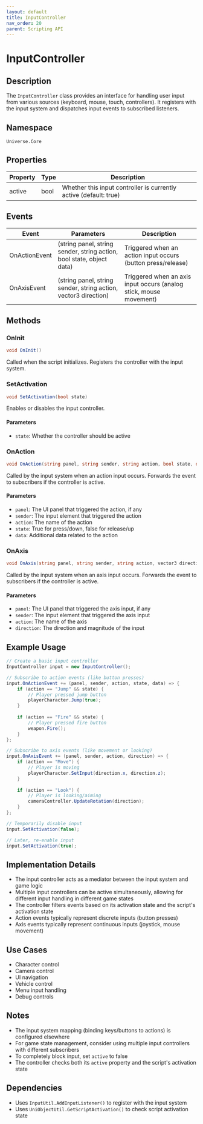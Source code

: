 ```yaml
---
layout: default
title: InputController
nav_order: 20
parent: Scripting API
---
```

# InputController

## Description
The `InputController` class provides an interface for handling user input from various sources (keyboard, mouse, touch, controllers). It registers with the input system and dispatches input events to subscribed listeners.

## Namespace
`Universe.Core`

## Properties
| Property | Type | Description                                                       |
|----------|------|-------------------------------------------------------------------|
| active   | bool | Whether this input controller is currently active (default: true) |

## Events
| Event         | Parameters                                                            | Description                                                        |
|---------------|-----------------------------------------------------------------------|--------------------------------------------------------------------|
| OnActionEvent | (string panel, string sender, string action, bool state, object data) | Triggered when an action input occurs (button press/release)       |
| OnAxisEvent   | (string panel, string sender, string action, vector3 direction)       | Triggered when an axis input occurs (analog stick, mouse movement) |

## Methods

### OnInit
```csharp
void OnInit()
```
Called when the script initializes. Registers the controller with the input system.

### SetActivation
```csharp
void SetActivation(bool state)
```
Enables or disables the input controller.

#### Parameters
- `state`: Whether the controller should be active

### OnAction
```csharp
void OnAction(string panel, string sender, string action, bool state, object data)
```
Called by the input system when an action input occurs. Forwards the event to subscribers if the controller is active.

#### Parameters
- `panel`: The UI panel that triggered the action, if any
- `sender`: The input element that triggered the action
- `action`: The name of the action
- `state`: True for press/down, false for release/up
- `data`: Additional data related to the action

### OnAxis
```csharp
void OnAxis(string panel, string sender, string action, vector3 direction)
```
Called by the input system when an axis input occurs. Forwards the event to subscribers if the controller is active.

#### Parameters
- `panel`: The UI panel that triggered the axis input, if any
- `sender`: The input element that triggered the axis input
- `action`: The name of the axis
- `direction`: The direction and magnitude of the input

## Example Usage
```csharp
// Create a basic input controller
InputController input = new InputController();

// Subscribe to action events (like button presses)
input.OnActionEvent += (panel, sender, action, state, data) => {
    if (action == "Jump" && state) {
        // Player pressed jump button
        playerCharacter.Jump(true);
    }
    
    if (action == "Fire" && state) {
        // Player pressed fire button
        weapon.Fire();
    }
};

// Subscribe to axis events (like movement or looking)
input.OnAxisEvent += (panel, sender, action, direction) => {
    if (action == "Move") {
        // Player is moving
        playerCharacter.SetInput(direction.x, direction.z);
    }
    
    if (action == "Look") {
        // Player is looking/aiming
        cameraController.UpdateRotation(direction);
    }
};

// Temporarily disable input
input.SetActivation(false);

// Later, re-enable input
input.SetActivation(true);
```

## Implementation Details
- The input controller acts as a mediator between the input system and game logic
- Multiple input controllers can be active simultaneously, allowing for different input handling in different game states
- The controller filters events based on its activation state and the script's activation state
- Action events typically represent discrete inputs (button presses)
- Axis events typically represent continuous inputs (joystick, mouse movement)

## Use Cases
- Character control
- Camera control
- UI navigation
- Vehicle control
- Menu input handling
- Debug controls

## Notes
- The input system mapping (binding keys/buttons to actions) is configured elsewhere
- For game state management, consider using multiple input controllers with different subscribers
- To completely block input, set `active` to false
- The controller checks both its `active` property and the script's activation state

## Dependencies
- Uses `InputUtil.AddInputListener()` to register with the input system
- Uses `UniObjectUtil.GetScriptActivation()` to check script activation state
